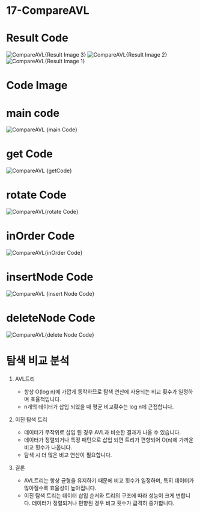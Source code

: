 # 17-CompareAVL
# Result Code
![CompareAVL{Result Image 3}](https://github.com/user-attachments/assets/3b95d82a-aaf7-4634-928d-f4cc88663c10)
![CompareAVL{Result Image 2}](https://github.com/user-attachments/assets/44bffd40-e3a9-4ee8-b51c-43b1e2e150ea)
![CompareAVL{Result Image 1}](https://github.com/user-attachments/assets/423e78cb-e321-43cb-bf5f-e314a5828aa1)


# Code Image
# main code
![CompareAVL {main Code}](https://github.com/user-attachments/assets/ce6bb7a0-454c-4da0-8963-8fb00d0e381f)
# get Code
![CompareAVL {getCode}](https://github.com/user-attachments/assets/10549128-de2a-4c8a-b0f2-b1fa2ba81f62)
# rotate Code
![CompareAVL{rotate Code}](https://github.com/user-attachments/assets/e70de104-4916-4584-a161-c53ba292868b)
# inOrder Code
![CompareAVL{inOrder Code}](https://github.com/user-attachments/assets/d55bd69e-608d-47bd-89d1-9fb1eeca718b)
# insertNode Code
![CompareAVL {insert Node Code}](https://github.com/user-attachments/assets/ef251eac-c90c-4ded-8f43-5acf1b050fdc)
# deleteNode Code
![CompareAVL{delete Node Code}](https://github.com/user-attachments/assets/8b1d4d88-9443-4958-92fa-5e7e862fcee4)

# 탐색 비교 분석
1. AVL트리
   - 항상 O(log n)에 가깝게 동작하므로 탐색 연산에 사용되는 비교 횟수가 일정하며 효율적입니다.
   - n개의 데이터가 삽입 되었을 때 평균 비교횟수는 log n에 근접합니다.

2. 이진 탐색 트리
   - 데이터가 무작위로 삽입 된 경우 AVL과 비슷한 결과가 나올 수 있습니다.
   - 데이터가 정렬되거나 특정 패턴으로 삽입 되면 트리가 편향되어 O(n)에 가까운 비교 횟수가 나옵니다.
   - 탐색 시 더 많은 비교 연산이 필요합니다.

3. 결론
   - AVL트리는 항상 균형을 유지하기 때문에 비교 횟수가 일정하며, 특히 데이터가 많아질수록 효율성이 높아집니다.
   - 이진 탐색 트리는 데이터 삽입 순서와 트리의 구조에 따라 성능이 크게 변합니다. 데이터가 정렬되거나 편향된 경우 비교 횟수가 급격히 증가합니다.
